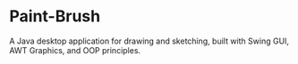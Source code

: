# Paint-Brush
A Java desktop application for drawing and sketching, built with Swing GUI, AWT Graphics, and OOP principles.
